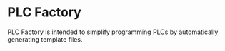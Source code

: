 # PLC Factory #

PLC Factory is intended to simplify programming PLCs by automatically generating template files.